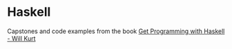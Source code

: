 # Haskell

Capstones and code examples from the book [Get Programming with Haskell - Will Kurt](https://www.manning.com/books/get-programming-with-haskell)
